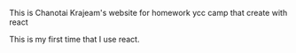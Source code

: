 This is Chanotai Krajeam's website for homework ycc camp that create with react

This is my first time that I use react.
